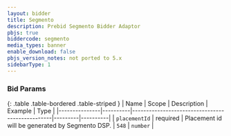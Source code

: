 ```yaml
---
layout: bidder
title: Segmento
description: Prebid Segmento Bidder Adaptor
pbjs: true
biddercode: segmento
media_types: banner
enable_download: false
pbjs_version_notes: not ported to 5.x
sidebarType: 1
---
```


### Bid Params

{: .table .table-bordered .table-striped }
| Name          | Scope    | Description                                     | Example | Type     |
|---------------|----------|-------------------------------------------------|---------|----------|
| `placementId` | required | Placement id will be generated by Segmento DSP. | `548`   | `number` |
